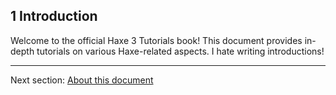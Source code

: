 ## 1 Introduction

Welcome to the official Haxe 3 Tutorials book! This document provides in-depth tutorials on various Haxe-related aspects. I hate writing introductions!

---

Next section: [About this document](introduction-about-this-document.md)